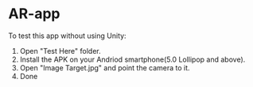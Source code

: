 # AR-app
To test this app without using Unity:
1) Open "Test Here" folder.
2) Install the APK on your Andriod smartphone(5.0 Lollipop and above).
3) Open "Image Target.jpg" and point the camera to it.
4) Done

